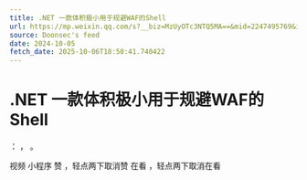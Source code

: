 ```yaml
---
title: .NET 一款体积极小用于规避WAF的Shell
url: https://mp.weixin.qq.com/s?__biz=MzUyOTc3NTQ5MA==&mid=2247495769&idx=4&sn=1cdeb8838d7c490ff35181aeedbdd048
source: Doonsec's feed
date: 2024-10-05
fetch_date: 2025-10-06T18:50:41.740422
---
```


# .NET 一款体积极小用于规避WAF的Shell

：
，
。

视频
小程序
赞
，轻点两下取消赞
在看
，轻点两下取消在看
